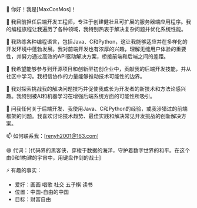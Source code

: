 
👋 你好！我是[MaxCosMos]！

🔭 我目前担任后端开发工程师，专注于创建健壯且可扩展的服务器端应用程序。我的编程旅程让我遍历了各种领域，我特别热衷于解决复杂问题并优化系统性能。

🌱 我熟练各种编程语言，包括Java、C和Python，这让我能够适应并在多样化的开发环境中蓬勃发展。我对前端开发也有浓厚的兴趣，理解无缝用户体验的重要性，并努力通过高效的API驱动解决方案，桥接前端和后端之间的差距。

👯 我希望能够参与到开源项目和创新型初创企业中，贡献我的后端开发技能，并从社区中学习。我相信协作的力量能够推动技术可能性的边界。

🤔 我对探索挑战我的解决问题技巧并促使我成长为开发者的新技术和方法论感兴趣。我特别被AI和机器学习在增强后端系统方面的可能性所吸引。

💬 问我任何关于后端开发、我使用Java、C和Python的经验，或我涉猎过的前端框架的问题。我喜欢讨论技术趋势、最佳实践和解决常见开发挑战的创新解决方案。

📫 如何联系我：[renyh2001@163.com]

😄 代词：[代码界的黑客侠，穿梭于数据的海洋，守护着数字世界的和平。在这个由0和1构建的宇宙中，用键盘作剑的战士]

⚡ 有趣的事实：
- 爱好：画画 唱歌 社交 五子棋 读书
- 位置：中国-自由的中国
- 目标：财富自由
